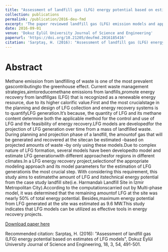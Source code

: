```yaml
---
title: "Assessment of landfill gas (LFG) energy potential based on estimates of LFG models"
collection: publications
permalink: /publication/2016-deu-fmd
excerpt: 'The paper reviewed landfill gas (LFG) emission models and applied selected LFG models to estimate the amount of LFG and its technical energy potential from the case study landfill site (i.e. Harmandalı  Landfill Site in İzmir Metropolitan City).'
date: 2016-09-01
venue: 'Dokuz Eylül University Journal of Science and Engineering'
paperurl: 'https://doi.org/10.21205/deufmd.2016185416'
citation: 'Sarptaş, H. (2016): "Assessment of landfill gas (LFG) energy potential based on estimates of LFG models", <i>Dokuz Eylül University Journal of Science and Engineering</i>, 18, 3, 54, 491-501.'
---
```


Abstract
=======

Methane emission from landfilling of waste is one of the most prevalent gascontributingto the greenhouse effect. Current  waste  management  strategies,aimtoreducemethane  emissions  from  landfills,promote  energy recovery  from landfillgas  (LFG)  that  is  recognized  as  a  renewable  energy  resource,  due  to  its  higher  calorific value.First and the most crucialstage in the planning and design of LFG collection and energy recovery systems is  to  quantifyLFG  generation.It’s because, the  quantity  of  LFG  and  its  methane  content  determine both the applicable  method  for  the  control  and  use  of  LFG  and  the  feasibility  of  energy  recovery.LFG  models  are developedfor the projection of LFG generation over time from a mass of landfilled waste. During planning and projection phase of a landfill, the amountof gas that will be generated and recovered at the sitecan be estimated –based on projected amounts of waste –by only using these models.Due to complex nature of LFG formation, several models have been developedto model and estimate LFG generationwith different approachesfor regions in different climates.In a  LFG  energy recovery project,selectionof the  appropriate  modeling approach and its model  parameters  for  the  estimation  of  LFG  generationis  the  most  crucial  step.  With  considering  this requirement,  this  study  aims  to estimatethe  amount  of  LFG  and itstechnical energy  potential  from the  case study  landfill site(i.e. Harmandalı  Landfill Site  in  İzmir  Metropolitan  City).According  to  the computationscarried  out  by  Multi-phase  model, it  was  determined  that the  remaining amountof LFG  at  the  site was  nearly 50% of total energy potential. Besides,maximum energy potential from LFG generated at the site was estimated as 9.6 MW.This study indicates that LFG models can be utilized as effective tools in energy recovery projects. 


[Download paper here](https://doi.org/10.21205/deufmd.2016185416)

Recommended citation: Sarptaş, H. (2016): "Assessment of landfill gas (LFG) energy potential based on estimates of LFG models", Dokuz Eylül University Journal of Science and Engineering, 18, 3, 54, 491-501.
 
